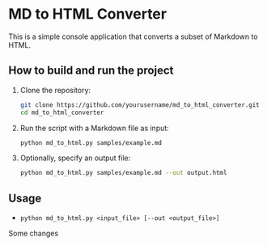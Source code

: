# MD to HTML Converter

This is a simple console application that converts a subset of Markdown to HTML.

## How to build and run the project

1. Clone the repository:
    ```sh
    git clone https://github.com/yourusername/md_to_html_converter.git
    cd md_to_html_converter
    ```

2. Run the script with a Markdown file as input:
    ```sh
    python md_to_html.py samples/example.md
    ```

3. Optionally, specify an output file:
    ```sh
    python md_to_html.py samples/example.md --out output.html
    ```

## Usage

- `python md_to_html.py <input_file> [--out <output_file>]`


Some changes
